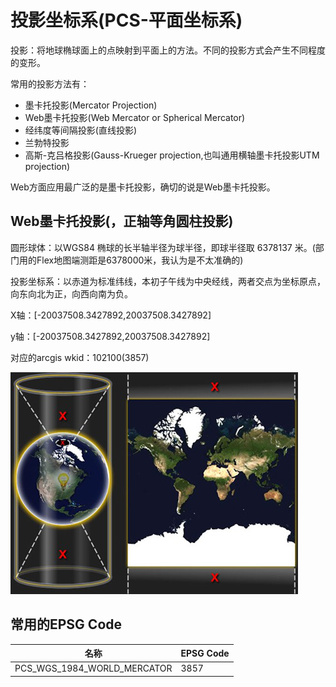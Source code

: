 #   投影坐标系(PCS-平面坐标系)
投影：将地球椭球面上的点映射到平面上的方法。不同的投影方式会产生不同程度的变形。

常用的投影方法有：
* 墨卡托投影(Mercator Projection)
* Web墨卡托投影(Web Mercator or Spherical Mercator)
* 经纬度等间隔投影(直线投影)
* 兰勃特投影
* 高斯-克吕格投影(Gauss-Krueger projection,也叫通用横轴墨卡托投影UTM projection)

Web方面应用最广泛的是墨卡托投影，确切的说是Web墨卡托投影。

##  Web墨卡托投影(，正轴等角圆柱投影)
圆形球体：以WGS84 椭球的长半轴半径为球半径，即球半径取 6378137 米。(部门用的Flex地图端测距是6378000米，我认为是不太准确的)

投影坐标系：以赤道为标准纬线，本初子午线为中央经线，两者交点为坐标原点，向东向北为正，向西向南为负。

X轴：[-20037508.3427892,20037508.3427892]

y轴：[-20037508.3427892,20037508.3427892]

对应的arcgis wkid：102100(3857)

![Alt text](../assets/2.png "Web墨卡托投影")

##  常用的EPSG Code
|名称|EPSG Code|
|----|----| 
|PCS_WGS_1984_WORLD_MERCATOR|3857|

